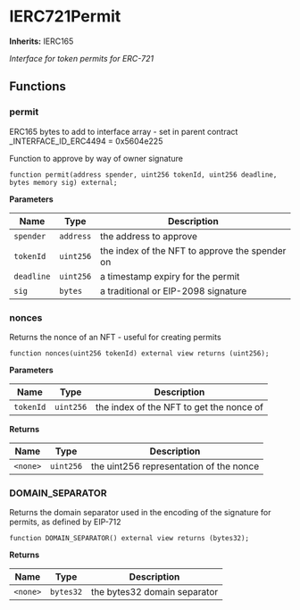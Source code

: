 # IERC721Permit
**Inherits:**
IERC165



*Interface for token permits for ERC-721*


## Functions
### permit

ERC165 bytes to add to interface array - set in parent contract
_INTERFACE_ID_ERC4494 = 0x5604e225

Function to approve by way of owner signature


```solidity
function permit(address spender, uint256 tokenId, uint256 deadline, bytes memory sig) external;
```
**Parameters**

|Name|Type|Description|
|----|----|-----------|
|`spender`|`address`|the address to approve|
|`tokenId`|`uint256`|the index of the NFT to approve the spender on|
|`deadline`|`uint256`|a timestamp expiry for the permit|
|`sig`|`bytes`|a traditional or EIP-2098 signature|


### nonces

Returns the nonce of an NFT - useful for creating permits


```solidity
function nonces(uint256 tokenId) external view returns (uint256);
```
**Parameters**

|Name|Type|Description|
|----|----|-----------|
|`tokenId`|`uint256`|the index of the NFT to get the nonce of|

**Returns**

|Name|Type|Description|
|----|----|-----------|
|`<none>`|`uint256`|the uint256 representation of the nonce|


### DOMAIN_SEPARATOR

Returns the domain separator used in the encoding of the signature for permits, as defined by EIP-712


```solidity
function DOMAIN_SEPARATOR() external view returns (bytes32);
```
**Returns**

|Name|Type|Description|
|----|----|-----------|
|`<none>`|`bytes32`|the bytes32 domain separator|



